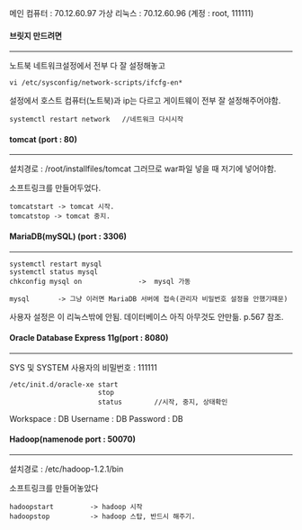 메인 컴퓨터 : 70.12.60.97
가상 리눅스 : 70.12.60.96 (계정 : root, 111111)

#### 브릿지 만드려면

------

노트북 네트워크설정에서 전부 다 잘 설정해놓고

``` linux
vi /etc/sysconfig/network-scripts/ifcfg-en*
```

설정에서 호스트 컴퓨터(노트북)과 ip는 다르고 게이트웨이 전부 잘 설정해주어야함.

``` linux
systemctl restart network	//네트워크 다시시작
```



#### tomcat (port : 80)

------

설치경로 : /root/installfiles/tomcat
그러므로 war파일 넣을 때 저기에 넣어야함.

소프트링크를 만들어두었다.

```linux
tomcatstart -> tomcat 시작.
tomcatstop -> tomcat 중지.
```



#### MariaDB(mySQL) (port : 3306)

------

```linux
systemctl restart mysql
systemctl status mysql
chkconfig mysql on 				->  mysql 가동
```

```linux
mysql		-> 그냥 이러면 MariaDB 서버에 접속(관리자 비밀번호 설정을 안했기때문)
```

사용자 설정은 이 리눅스밖에 안됨. 
데이터베이스 아직 아무것도 안만듦.      p.567 참조.



#### Oracle Database Express 11g(port : 8080)

------

SYS 및 SYSTEM 사용자의 비밀번호 : 111111

```linux
/etc/init.d/oracle-xe start
					  stop
					  status		//시작, 중지, 상태확인
```

Workspace : DB
Username : DB
Password : DB



#### Hadoop(namenode port : 50070)

------

설치경로 : /etc/hadoop-1.2.1/bin

소프트링크를 만들어놓았다

``` linux
hadoopstart			-> hadoop 시작
hadoopstop			-> hadoop 스탑, 반드시 해주기.
```


